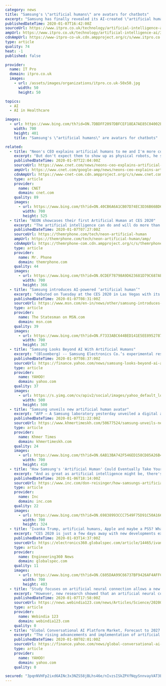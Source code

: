 ```yaml
---
category: news
title: "Samsung's \"artificial humans\" are avatars for chatbots"
excerpt: "Samsung has finally revealed its AI-created \"artificial humans\" – and they're essentially clever fronts for chatbots ... “In the near future, one will be able to license or subscribe to a Neon as a service representative, a financial advisor, a healthcare provider, or a concierge,\" the company says. \"Over time, Neons will work as TV ..."
publishedDateTime: 2020-01-07T16:42:00Z
sourceUrl: https://www.itpro.co.uk/technology/artificial-intelligence-ai/354475/samsungs-artificial-humans-are-avatars-for-chatbots
ampUrl: https://www.itpro.co.uk/technology/artificial-intelligence-ai/354475/samsungs-artificial-humans-are-avatars-for-chatbots?amp
cdnAmpUrl: https://www-itpro-co-uk.cdn.ampproject.org/c/s/www.itpro.co.uk/technology/artificial-intelligence-ai/354475/samsungs-artificial-humans-are-avatars-for-chatbots?amp
type: article
quality: 74
heat: -1
published: false

provider:
  name: IT Pro
  domain: itpro.co.uk
  images:
    - url: /assets/images/organizations/itpro.co.uk-50x50.jpg
      width: 50
      height: 50

topics:
  - AI
  - AI in Healthcare

images:
  - url: https://www.bing.com/th?id=ON.7DBDFF2097DBFCEF18EA7AE85C04002E
    width: 700
    height: 401
    title: "Samsung's \"artificial humans\" are avatars for chatbots"

related:
  - title: "Neon's CEO explains artificial humans to me and I'm more confused than ever"
    excerpt: "But don't expect them to show up as physical robots, he said. That's not the plan for Neon ... Mistry envision Neons to be sort of a digital version of a \"dear diary\" or a close confidant. They're run by advanced artificial intelligence, and they're constantly learning and building memories from their interactions with you."
    publishedDateTime: 2020-01-07T22:04:00Z
    sourceUrl: https://www.cnet.com/news/neons-ceo-explains-artificial-humans-to-me-and-im-more-confused-than-ever/
    ampUrl: https://www.cnet.com/google-amp/news/neons-ceo-explains-artificial-humans-to-me-and-im-more-confused-than-ever/
    cdnAmpUrl: https://www-cnet-com.cdn.ampproject.org/c/s/www.cnet.com/google-amp/news/neons-ceo-explains-artificial-humans-to-me-and-im-more-confused-than-ever/
    type: article
    provider:
      name: CNET
      domain: cnet.com
    quality: 89
    images:
      - url: https://www.bing.com/th?id=ON.40CB6A6A1CB07D74EC3D36B66BD64965
        width: 700
        height: 525
  - title: "NEON showcases their first Artificial Human at CES 2020"
    excerpt: "The artificial intelligence can do and will do more than just giving weather updates and ... In the near future, one will be able to license or subscribe to a NEON as a service representative, a financial advisor, a healthcare provider, or a concierge. What do you guys think of the NEONs? Will we have such a future? Let us know what you ..."
    publishedDateTime: 2020-01-07T07:27:00Z
    sourceUrl: https://themrphone.com/tech/neon-artificial-human
    ampUrl: https://themrphone.com/tech/neon-artificial-human/amp/
    cdnAmpUrl: https://themrphone-com.cdn.ampproject.org/c/s/themrphone.com/tech/neon-artificial-human/amp/
    type: article
    provider:
      name: Mr. Phone
      domain: themrphone.com
    quality: 44
    images:
      - url: https://www.bing.com/th?id=ON.0CDEF78798A9D623681D79C687AEF0E8
        width: 700
        height: 366
  - title: "Samsung introduces AI-powered ‘artificial human’"
    excerpt: "debuted on Tuesday at the CES 2020 in Las Vegas with its ‘Artificial Human’ project called, Neon. Project Neon makes digital human avatars look extremely real and the company claims that the avatars are able to “converse and sympathize” like real people."
    publishedDateTime: 2020-01-07T08:31:00Z
    sourceUrl: https://www.msn.com/en-in/news/other/samsung-introduces-ai-powered-e2-80-98artificial-human-e2-80-99/ar-BBYGTGd
    type: article
    provider:
      name: The Statesman on MSN.com
      domain: msn.com
    quality: 39
    images:
      - url: https://www.bing.com/th?id=ON.F7333ABC644BED141E5EE89527871990
        width: 700
        height: 367
  - title: "Samsung Looks Beyond AI With Artificial Humans"
    excerpt: "(Bloomberg) -- Samsung Electronics Co.’s experimental research arm has brought to CES 2020 a demonstration of what it calls the world’s first artificial human, a virtual simulation of a human intelligence that learns, converses and sympathizes like a regular person. Each simulated human -- which would exist only on screens, not in the real ..."
    publishedDateTime: 2020-01-07T08:37:00Z
    sourceUrl: https://finance.yahoo.com/news/samsung-looks-beyond-ai-artificial-070015061.html
    type: article
    provider:
      name: YAHOO!
      domain: yahoo.com
    quality: 37
    images:
      - url: https://s.yimg.com/cv/apiv2/social/images/yahoo_default_logo.png
        width: 500
        height: 500
  - title: "Samsung unveils new artificial human avatar"
    excerpt: "AFP – A Samsung laboratory yesterday unveiled a digital avatar it described as an artificial intelligence-powered “artificial human”, claiming ... The NEON creators said the new virtual humans are the product of advances in technologies including neural networks and computational reality. According to Star Labs, NEON is inspired ..."
    publishedDateTime: 2020-01-07T21:22:00Z
    sourceUrl: https://www.khmertimeskh.com/50677524/samsung-unveils-new-artificial-human-avatar
    type: article
    provider:
      name: Khmer Times
      domain: khmertimeskh.com
    quality: 24
    images:
      - url: https://www.bing.com/th?id=ON.6AB13BA742F546ED158CD85A26B4653C
        width: 700
        height: 410
  - title: "How Samsung's 'Artificial Human' Could Eventually Take Your Job"
    excerpt: "And as great as artificial intelligence might be, there's no guarantee that it'll work as well as a human being. But alas, Samsung is moving towards the concept. And soon enough, we might be seeing \"artificial humans\" transform the office. The opinions expressed here by Inc.com columnists are their own, not those of Inc.com."
    publishedDateTime: 2020-01-06T18:14:00Z
    sourceUrl: https://www.inc.com/don-reisinger/how-samsungs-artificial-human-could-eventually-take-your-job.html
    type: article
    provider:
      name: Inc
      domain: inc.com
    quality: 22
    images:
      - url: https://www.bing.com/th?id=ON.69838993CCC7549F75D91C50A1669986
        width: 700
        height: 324
  - title: "Ivanka Trump, artificial humans, Apple and maybe a PS5? What to expect from this year’s CES 2020"
    excerpt: "CES 2020 is just a few days away with new developments expected in the realm of robotics, consumer electronics, 5G, artificial intelligence (AI) and autonomous driving. Also, Apple Inc. will be making a rare appearance at CES this year. The last time the company appeared at the annual tradeshow was way back in 1992. While the company won’t be ..."
    publishedDateTime: 2020-01-03T14:37:00Z
    sourceUrl: https://electronics360.globalspec.com/article/14465/ivanka-trump-artificial-humans-apple-and-maybe-a-ps5-what-to-expect-from-this-year-s-ces-2020
    type: article
    provider:
      name: Engineering360 News
      domain: globalspec.com
    quality: 11
    images:
      - url: https://www.bing.com/th?id=ON.C605DAA99C66737BF9426AF4AFFCD1BF
        width: 700
        height: 403
  - title: "Study focuses on artificial neural connection allows a new cortical site to control hand movements"
    excerpt: "However, new research showed that an artificial neural connection (ANC ... The researchers will continue to investigate whether extended use of an ANC will enhance the activity of spared neural networks and facilitate functional recovery so that patients will be able to regain voluntary control of paralysed body parts even if they discontinue ..."
    publishedDateTime: 2020-01-07T17:58:00Z
    sourceUrl: https://news.webindia123.com/news/Articles/Science/20200107/3485716.html
    type: article
    provider:
      name: Webindia 123
      domain: webindia123.com
    quality: 0
  - title: "Global Conversational AI Platform Market, Forecast to 2027 Featuring Profilings on Microsoft, LiveChat, CM, Alphabet, and Artificial Solutions"
    excerpt: "The rising advancements and implementation of artificial intelligence in assisting systems powered by automated solutions help the users in restaurant reservations, ordering food and other similar services. The customer support service industry is gaining momentum especially with the implementation of Artificial Intelligence technology ..."
    publishedDateTime: 2020-01-08T02:01:00Z
    sourceUrl: https://finance.yahoo.com/news/global-conversational-ai-platform-market-173000661.html
    type: article
    provider:
      name: YAHOO!
      domain: yahoo.com
    quality: 0

secured: "3pqnNVHFp2ixd6AINc3x3NZS58jBLhs46e/nIvzsISkZPXfNqySnnvayVAT3ETUHNRoLE2gjhnymkDWcMPSX0ZJqCeUSE7yIk8mZYXOIUZfQlSZfGCUBleXBb5srdHYCjX3fDf1qM05aw0bhKcxAAdBW1O7ydaGaV5EaMJRJFRTLPxx/qzWUBiHJIlz4FJtazp/NJmpsp5w2gAHXiojsVGGx99c6ivZ8b6lSSEDU/VnIqYt8QrjI4vwohjwBktPsCxi8QJN5603UgllTWMKs+A==;vjuiO/AUO8iooYnajul49g=="
---
```


